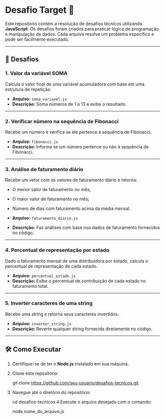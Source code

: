# Desafio Target 🚀

Este repositório contém a resolução de desafios técnicos utilizando **JavaScript**. Os desafios foram criados para praticar lógica de programação e manipulação de dados. Cada arquivo resolve um problema específico e pode ser facilmente executado.

---

## 📝 Desafios

### 1. **Valor da variável SOMA**
Calcula o valor final de uma variável acumuladora com base em uma estrutura de repetição.

- **Arquivo:** `soma_variavel.js`  
- **Descrição:** Soma números de 1 a 13 e exibe o resultado.

---

### 2. **Verificar número na sequência de Fibonacci**
Recebe um número e verifica se ele pertence à sequência de Fibonacci.

- **Arquivo:** `fibonacci.js`  
- **Descrição:** Informa se um número pertence ou não à sequência de Fibonacci.

---

### 3. **Análise de faturamento diário**
Recebe um vetor com os valores de faturamento diário e retorna:
- O menor valor de faturamento no mês;
- O maior valor de faturamento no mês;
- Número de dias com faturamento acima da média mensal.

- **Arquivo:** `faturamento_diario.js`  
- **Descrição:** Faz análises com base nos dados de faturamento fornecidos no código.

---

### 4. **Percentual de representação por estado**
Dado o faturamento mensal de uma distribuidora por estado, calcula o percentual de representação de cada estado.

- **Arquivo:** `percentual_estado.js`  
- **Descrição:** Exibe o percentual de contribuição de cada estado no faturamento total.

---

### 5. **Inverter caracteres de uma string**
Recebe uma string e retorna seus caracteres invertidos.

- **Arquivo:** `inverter_string.js`  
- **Descrição:** Reverte qualquer string fornecida diretamente no código.

---

## 🛠️ Como Executar

1. Certifique-se de ter o **Node.js** instalado em sua máquina.
2. Clone este repositório:

   git clone https://github.com/seu-usuario/desafios-tecnicos.git
3. Navegue até o diretório do repositório:

   cd desafios-tecnicos
4.Execute o arquivo desejado com o comando:

   node nome_do_arquivo.js


